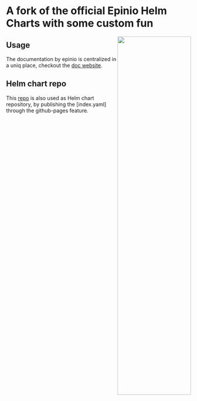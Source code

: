 # A fork of the official Epinio Helm Charts with some custom fun

<img src="./assets/epinio.png" align="right" width="200" height="50%">

## Usage

The documentation by epinio is centralized in a uniq place, checkout the [doc website].

[doc website]: https://docs.epinio.io

## Helm chart repo

This [repo] is also used as Helm chart repository, by publishing the [index.yaml] through the github-pages feature.

[repo]: https://github.com/odit-services/epinio-helm-charts
<!-- [index.yaml]: https://epinio.github.io/odit-services/epinio-helm-charts -->
